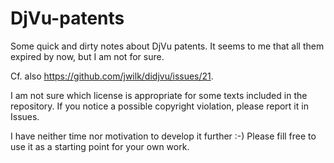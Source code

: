 # DjVu-patents
Some quick and dirty notes about DjVu patents. It seems to me that all them expired by now, but I am not for sure.

Cf. also https://github.com/jwilk/didjvu/issues/21.

I am not sure which license is appropriate for some texts included in the repository. If you notice a possible copyright violation, please report it in Issues.

I have neither time nor motivation to develop it further :-) Please fill free to use it as a starting point for your own work. 
